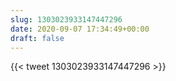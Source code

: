 ```yaml
---
slug: 1303023933147447296
date: 2020-09-07 17:34:49+00:00
draft: false
---
```


{{< tweet 1303023933147447296 >}}
